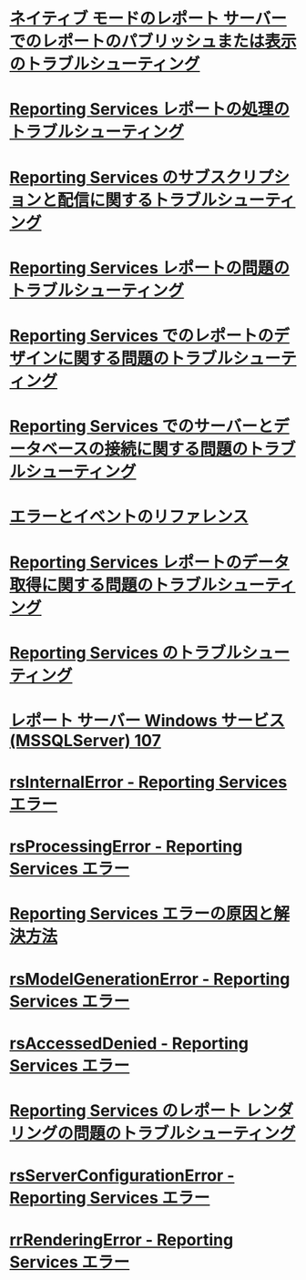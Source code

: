 # [ネイティブ モードのレポート サーバーでのレポートのパブリッシュまたは表示のトラブルシューティング](troubleshoot-publishing-or-viewing-a-report-on-a-native-mode-report-server.md)
# [Reporting Services レポートの処理のトラブルシューティング](troubleshoot-processing-of-reporting-services-reports.md)
# [Reporting Services のサブスクリプションと配信に関するトラブルシューティング](troubleshoot-reporting-services-subscriptions-and-delivery.md)
# [Reporting Services レポートの問題のトラブルシューティング](troubleshoot-reporting-services-report-issues.md)
# [Reporting Services でのレポートのデザインに関する問題のトラブルシューティング](troubleshoot-report-design-issues-with-reporting-services.md)
# [Reporting Services でのサーバーとデータベースの接続に関する問題のトラブルシューティング](troubleshoot-server-and-database-connection-problems-with-reporting-services.md)
# [エラーとイベントのリファレンス](errors-and-events-reference-reporting-services.md)
# [Reporting Services レポートのデータ取得に関する問題のトラブルシューティング](troubleshoot-data-retrieval-issues-with-reporting-services-reports.md)
# [Reporting Services のトラブルシューティング](troubleshoot-reporting-services.md)
# [レポート サーバー Windows サービス (MSSQLServer) 107](report-server-windows-service-mssqlserver-107.md)
# [rsInternalError - Reporting Services エラー](rsinternalerror-reporting-services-error.md)
# [rsProcessingError - Reporting Services エラー](rsprocessingerror-reporting-services-error.md)
# [Reporting Services エラーの原因と解決方法](cause-and-resolution-of-reporting-services-errors.md)
# [rsModelGenerationError - Reporting Services エラー](rsmodelgenerationerror-reporting-services-error.md)
# [rsAccessedDenied - Reporting Services エラー](rsaccesseddenied-reporting-services-error.md)
# [Reporting Services のレポート レンダリングの問題のトラブルシューティング](troubleshoot-reporting-services-report-rendering-issues.md)
# [rsServerConfigurationError - Reporting Services エラー](rsserverconfigurationerror-reporting-services-error.md)
# [rrRenderingError - Reporting Services エラー](rrrenderingerror-reporting-services-error.md)
